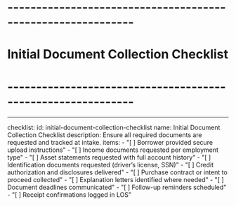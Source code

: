 <!-- Powered by BMAD™ Core -->

# ------------------------------------------------------------

# Initial Document Collection Checklist

# ------------------------------------------------------------

---

checklist:
id: initial-document-collection-checklist
name: Initial Document Collection Checklist
description: Ensure all required documents are requested and tracked at intake.
items: - "[ ] Borrower provided secure upload instructions" - "[ ] Income documents requested per employment type" - "[ ] Asset statements requested with full account history" - "[ ] Identification documents requested (driver’s license, SSN)" - "[ ] Credit authorization and disclosures delivered" - "[ ] Purchase contract or intent to proceed collected" - "[ ] Explanation letters identified where needed" - "[ ] Document deadlines communicated" - "[ ] Follow-up reminders scheduled" - "[ ] Receipt confirmations logged in LOS"
